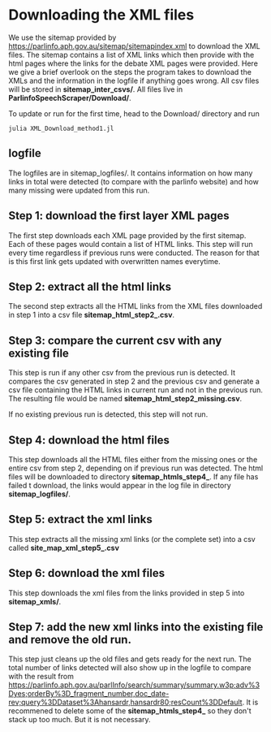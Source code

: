 # Downloading the XML files

We use the sitemap provided by <https://parlinfo.aph.gov.au/sitemap/sitemapindex.xml> to download the XML files. The sitemap contains a list of XML links which then provide with the html pages where the links for the debate XML pages were provided. Here we give a brief overlook on the steps the program takes to download the XMLs and the information in the logfile if anything goes wrong. All csv files will be stored in **sitemap\_inter\_csvs/**. All files live in **ParlinfoSpeechScraper/Download/**.

To update or run for the first time, head to the Download/ directory and run

```console
julia XML_Download_method1.jl
```

## logfile
The logfiles are in sitemap\_logfiles/. It contains information on how many links in total were detected (to compare with the parlinfo website) and how many missing were updated from this run.


## Step 1: download the first layer XML pages 

The first step downloads each XML page provided by the first sitemap. Each of these pages would contain a list of HTML links. This step will run every time regardless if previous runs were conducted. The reason for that is this first link gets updated with overwritten names everytime. 

## Step 2: extract all the html links

The second step extracts all the HTML links from the XML files downloaded in step 1 into a csv file **sitemap\_html\_step2_<dateofcreation>.csv**.

## Step 3: compare the current csv with any existing file

This step is run if any other csv from the previous run is detected. It compares the csv generated in step 2 and the previous csv and generate a csv file containing the HTML links in current run and not in the previous run. The resulting file would be named **sitemap\_html\_step2\_missing.csv**.

If no existing previous run is detected, this step will not run.

## Step 4: download the html files

This step downloads all the HTML files either from the missing ones or the entire csv from step 2, depending on if previous run was detected. The html files will be downloaded to directory **sitemap\_htmls\_step4\_<dateofcreation>**. If any file has failed t download, the links would appear in the log file in directory **sitemap\_logfiles/**.

## Step 5: extract the xml links 

This step extracts all the missing xml links (or the complete set) into a csv called **site\_map\_xml\_step5\_<dateofcreation>.csv**

## Step 6: download the xml files

This step downloads the xml files from the links provided in step 5 into **sitemap\_xmls/**.

## Step 7: add the new xml links into the existing file and remove the old run.

This step just cleans up the old files and gets ready for the next run. The total number of links detected will also show up in the logfile to compare with the result from <https://parlinfo.aph.gov.au/parlInfo/search/summary/summary.w3p;adv%3Dyes;orderBy%3D_fragment_number,doc_date-rev;query%3DDataset%3Ahansardr,hansardr80;resCount%3DDefault>. It is recommened to delete some of the **sitemap\_htmls\_step4\_<dateofcreation>** so they don't stack up too much. But it is not necessary. 







